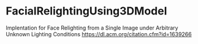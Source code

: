 # FacialRelightingUsing3DModel
Implentation for Face Relighting from a Single Image under Arbitrary Unknown Lighting Conditions
https://dl.acm.org/citation.cfm?id=1639266
